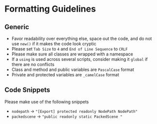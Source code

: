 # Formatting Guidelines

## Generic

- Favor readability over everything else, space out the code, and do not use `new()` if it makes the code look cryptic
- Please set `Tab Size` to `4` and `End of Line Sequence` to `CRLF`
- Please make sure all classes are wrapped with a namespace
- If a `using` is used across several scripts, consider making it `global` if there are no conflicts
- Class and method and public variables are `PascalCase` format
- Private and protected variables are `_camelCase` format

## Code Snippets

Please make use of the following snippets

- `nodepath` -> `"[Export] protected readonly NodePath NodePath"`
- `packedscene` -> `"public readonly static PackedScene "`
